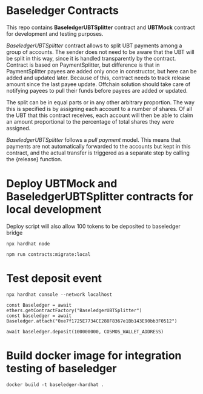 # Baseledger Contracts

This repo contains **BaseledgerUBTSplitter** contract and **UBTMock** contract for development and testing purposes.

_BaseledgerUBTSplitter_ contract allows to split UBT payments among a group of accounts. The sender does not need to be aware
that the UBT will be split in this way, since it is handled transparently by the contract.
Contract is based on PaymentSplitter, but difference is that in PaymentSplitter payees are added only once in constructor,
but here can be added and updated later. Because of this, contract needs to track release amount since the last payee update.
Offchain solution should take care of notifying payees to pull their funds before payees are added or updated.

The split can be in equal parts or in any other arbitrary proportion. The way this is specified is by assigning each
account to a number of shares. Of all the UBT that this contract receives, each account will then be able to claim
an amount proportional to the percentage of total shares they were assigned.

_BaseledgerUBTSplitter_ follows a _pull payment_ model. This means that payments are not automatically forwarded to the
accounts but kept in this contract, and the actual transfer is triggered as a separate step by calling the {release}
function.

# Deploy UBTMock and BaseledgerUBTSplitter contracts for local development

Deploy script will also allow 100 tokens to be deposited to baseledger bridge

```shell
npx hardhat node

npm run contracts:migrate:local
```

# Test deposit event

```shell
npx hardhat console --network localhost

const Baseledger = await ethers.getContractFactory("BaseledgerUBTSplitter")
const baseledger = await Baseledger.attach("0xe7f1725E7734CE288F8367e1Bb143E90bb3F0512")

await baseledger.deposit(100000000, COSMOS_WALLET_ADDRESS)
```

# Build docker image for integration testing of baseledger

```shell
docker build -t baseledger-hardhat .
```
